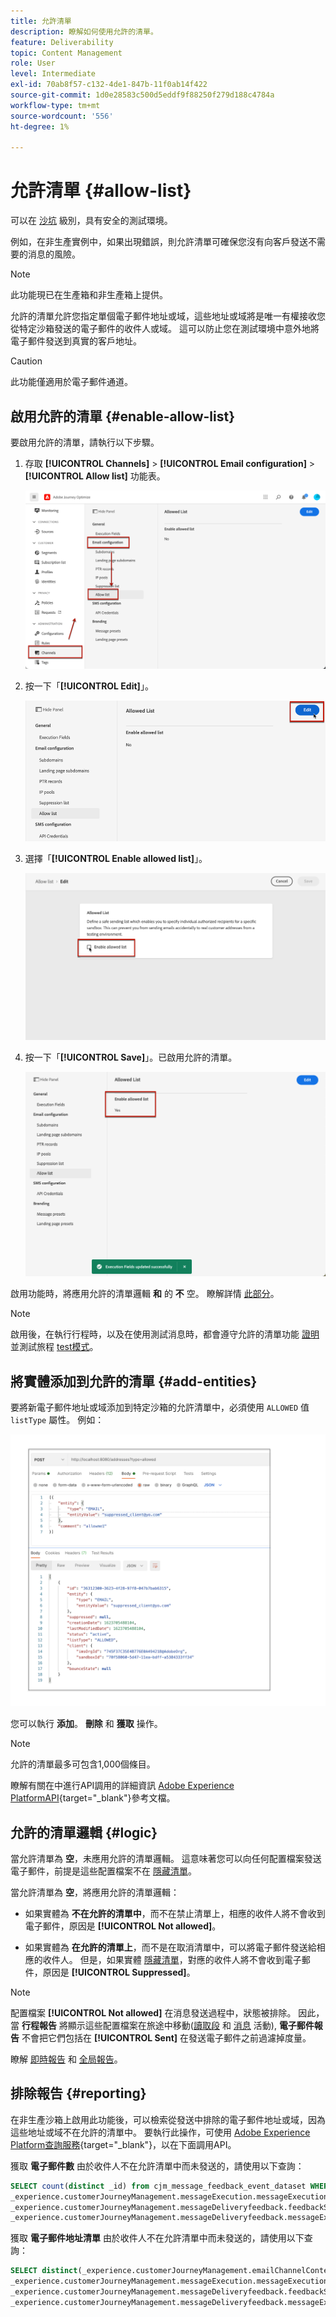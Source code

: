 ```yaml
---
title: 允許清單
description: 瞭解如何使用允許的清單。
feature: Deliverability
topic: Content Management
role: User
level: Intermediate
exl-id: 70ab8f57-c132-4de1-847b-11f0ab14f422
source-git-commit: 1d0e28583c500d5eddf9f88250f279d188c4784a
workflow-type: tm+mt
source-wordcount: '556'
ht-degree: 1%

---
```


# 允許清單 {#allow-list}

可以在 [沙坑](../administration/sandboxes.md) 級別，具有安全的測試環境。

例如，在非生產實例中，如果出現錯誤，則允許清單可確保您沒有向客戶發送不需要的消息的風險。

>[!NOTE]
>
>此功能現已在生產箱和非生產箱上提供。

允許的清單允許您指定單個電子郵件地址或域，這些地址或域將是唯一有權接收您從特定沙箱發送的電子郵件的收件人或域。 這可以防止您在測試環境中意外地將電子郵件發送到真實的客戶地址。

>[!CAUTION]
>
>此功能僅適用於電子郵件通道。

## 啟用允許的清單 {#enable-allow-list}

<!--To enable the allowed list on a non-production sandbox, you need to update the general settings using the corresponding API end point in the Message Presets Service. Using this API, you can also disable the feature at any time.

You can update the allowed list before or after enabling the feature.-->

要啟用允許的清單，請執行以下步驟。

1. 存取 **[!UICONTROL Channels]** > **[!UICONTROL Email configuration]** > **[!UICONTROL Allow list]** 功能表。

   ![](assets/allow-list-access.png)

1. 按一下「**[!UICONTROL Edit]**」。

   ![](assets/allow-list-edit.png)

1. 選擇「**[!UICONTROL Enable allowed list]**」。

   ![](assets/allow-list-enable.png)

1. 按一下「**[!UICONTROL Save]**」。已啟用允許的清單。

   ![](assets/allow-list-enabled.png)

啟用功能時，將應用允許的清單邏輯 **和** 的 **不** 空。 瞭解詳情 [此部分](#logic)。

>[!NOTE]
>
>啟用後，在執行行程時，以及在使用測試消息時，都會遵守允許的清單功能 [證明](../design/preview.md#send-proofs) 並測試旅程 [test模式](../building-journeys/testing-the-journey.md)。

## 將實體添加到允許的清單 {#add-entities}

要將新電子郵件地址或域添加到特定沙箱的允許清單中，必須使用 `ALLOWED` 值 `listType` 屬性。 例如：

![](assets/allow-list-api.png)

您可以執行 **添加**。 **刪除** 和 **獲取** 操作。

>[!NOTE]
>
>允許的清單最多可包含1,000個條目。

瞭解有關在中進行API調用的詳細資訊 [Adobe Experience PlatformAPI](https://experienceleague.adobe.com/docs/experience-platform/landing/platform-apis/api-guide.html){target=&quot;_blank&quot;}參考文檔。

## 允許的清單邏輯 {#logic}

當允許清單為 **空**，未應用允許的清單邏輯。 這意味著您可以向任何配置檔案發送電子郵件，前提是這些配置檔案不在 [隱藏清單](suppression-list.md)。

當允許清單為 **空**，將應用允許的清單邏輯：

* 如果實體為 **不在允許的清單中**，而不在禁止清單上，相應的收件人將不會收到電子郵件，原因是 **[!UICONTROL Not allowed]**。

* 如果實體為 **在允許的清單上**，而不是在取消清單中，可以將電子郵件發送給相應的收件人。 但是，如果實體 [隱藏清單](suppression-list.md)，對應的收件人將不會收到電子郵件，原因是 **[!UICONTROL Suppressed]**。

>[!NOTE]
>
>配置檔案 **[!UICONTROL Not allowed]** 在消息發送過程中，狀態被排除。 因此，當 **行程報告** 將顯示這些配置檔案在旅途中移動([讀取段](../building-journeys/read-segment.md) 和 [消息](../building-journeys/journeys-message.md) 活動), **電子郵件報告** 不會把它們包括在 **[!UICONTROL Sent]** 在發送電子郵件之前過濾掉度量。
>
>瞭解 [即時報告](../reports/live-report.md) 和 [全局報告](../reports/global-report.md)。

## 排除報告 {#reporting}

在非生產沙箱上啟用此功能後，可以檢索從發送中排除的電子郵件地址或域，因為這些地址或域不在允許的清單中。 要執行此操作，可使用 [Adobe Experience Platform查詢服務](https://experienceleague.adobe.com/docs/experience-platform/query/api/getting-started.html){target=&quot;_blank&quot;}，以在下面調用API。

獲取 **電子郵件數** 由於收件人不在允許清單中而未發送的，請使用以下查詢：

```sql
SELECT count(distinct _id) from cjm_message_feedback_event_dataset WHERE
_experience.customerJourneyManagement.messageExecution.messageExecutionID = '<MESSAGE_EXECUTION_ID>' AND
_experience.customerJourneyManagement.messageDeliveryfeedback.feedbackStatus = 'exclude' AND
_experience.customerJourneyManagement.messageDeliveryfeedback.messageExclusion.reason = 'EmailNotAllowed'
```

獲取 **電子郵件地址清單** 由於收件人不在允許清單中而未發送的，請使用以下查詢：

```sql
SELECT distinct(_experience.customerJourneyManagement.emailChannelContext.address) from cjm_message_feedback_event_dataset WHERE
_experience.customerJourneyManagement.messageExecution.messageExecutionID IS NOT NULL AND
_experience.customerJourneyManagement.messageDeliveryfeedback.feedbackStatus = 'exclude' AND
_experience.customerJourneyManagement.messageDeliveryfeedback.messageExclusion.reason = 'EmailNotAllowed'
```
